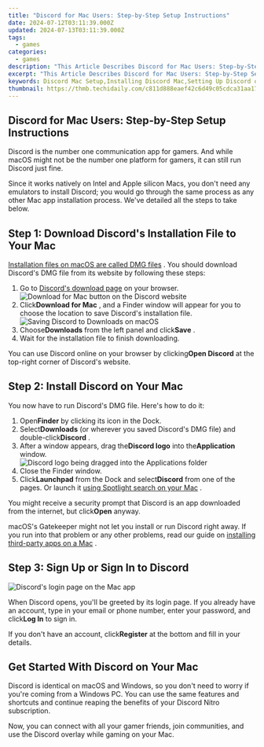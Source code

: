 ```yaml
---
title: "Discord for Mac Users: Step-by-Step Setup Instructions"
date: 2024-07-12T03:11:39.000Z
updated: 2024-07-13T03:11:39.000Z
tags:
  - games
categories:
  - games
description: "This Article Describes Discord for Mac Users: Step-by-Step Setup Instructions"
excerpt: "This Article Describes Discord for Mac Users: Step-by-Step Setup Instructions"
keywords: Discord Mac Setup,Installing Discord Mac,Setting Up Discord on Mac,Learn to Use Discord Mac,Discord for Mac Instructions,Begin Discord Mac Use,Mac Users
thumbnail: https://thmb.techidaily.com/c811d888eaef42c6d49c05cdca31aa1712344b1b90027a29f28c88cf9d7d9505.jpg
---
```


## Discord for Mac Users: Step-by-Step Setup Instructions

 Discord is the number one communication app for gamers. And while macOS might not be the number one platform for gamers, it can still run Discord just fine.

 Since it works natively on Intel and Apple silicon Macs, you don't need any emulators to install Discord; you would go through the same process as any other Mac app installation process. We've detailed all the steps to take below.

## Step 1: Download Discord's Installation File to Your Mac

[Installation files on macOS are called DMG files](https://www.makeuseof.com/what-is-a-dmg-file/) . You should download Discord's DMG file from its website by following these steps:

1. Go to [Discord's download page](https://discord.com/download) on your browser.  
![Download for Mac button on the Discord website](https://static1.makeuseofimages.com/wordpress/wp-content/uploads/2023/09/download-for-mac-button-on-the-discord-website.jpeg)
2. Click**Download for Mac** , and a Finder window will appear for you to choose the location to save Discord's installation file.  
![Saving Discord to Downloads on macOS](https://static1.makeuseofimages.com/wordpress/wp-content/uploads/2023/09/saving-discord-to-downloads-on-macos.jpeg)
3. Choose**Downloads** from the left panel and click**Save** .
4. Wait for the installation file to finish downloading.

 You can use Discord online on your browser by clicking**Open Discord** at the top-right corner of Discord's website.

## Step 2: Install Discord on Your Mac

 You now have to run Discord's DMG file. Here's how to do it:

1. Open**Finder** by clicking its icon in the Dock.
2. Select**Downloads** (or wherever you saved Discord's DMG file) and double-click**Discord** .
3. After a window appears, drag the**Discord logo** into the**Application** window.  
![Discord logo being dragged into the Applications folder](https://static1.makeuseofimages.com/wordpress/wp-content/uploads/2023/09/discord-logo-being-dragged-into-the-applications-folder.jpeg)
4. Close the Finder window.
5. Click**Launchpad** from the Dock and select**Discord** from one of the pages. Or launch it [using Spotlight search on your Mac](https://www.makeuseof.com/spotlight-search-on-mac-beginners-guide/) .

 You might receive a security prompt that Discord is an app downloaded from the internet, but click**Open** anyway.

 macOS's Gatekeeper might not let you install or run Discord right away. If you run into that problem or any other problems, read our guide on [installing third-party apps on a Mac](https://www.makeuseof.com/how-to-install-third-party-apps-mac/) .

## Step 3: Sign Up or Sign In to Discord
![Discord's login page on the Mac app](https://static1.makeuseofimages.com/wordpress/wp-content/uploads/2023/09/discord-s-login-page-on-the-mac-app.jpeg)

 When Discord opens, you'll be greeted by its login page. If you already have an account, type in your email or phone number, enter your password, and click**Log In** to sign in.

 If you don't have an account, click**Register** at the bottom and fill in your details.

## Get Started With Discord on Your Mac

 Discord is identical on macOS and Windows, so you don't need to worry if you're coming from a Windows PC. You can use the same features and shortcuts and continue reaping the benefits of your Discord Nitro subscription.

 Now, you can connect with all your gamer friends, join communities, and use the Discord overlay while gaming on your Mac.


<ins class="adsbygoogle"
     style="display:block"
     data-ad-format="autorelaxed"
     data-ad-client="ca-pub-7571918770474297"
     data-ad-slot="1223367746"></ins>



<ins class="adsbygoogle"
     style="display:block"
     data-ad-client="ca-pub-7571918770474297"
     data-ad-slot="8358498916"
     data-ad-format="auto"
     data-full-width-responsive="true"></ins>




